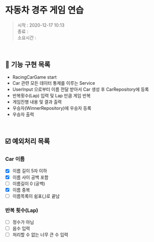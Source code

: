 # 자동차 경주 게임 연습
> 시작 : 2020-12-17 10:13  
> 종료 :   
> 소요시간 : 

<br>

## 🎯 기능 구현 목록
- RacingCarGame start
- Car 관련 모든 데이터 통제를 이루는 Service
- UserInput 으로부터 이름 전달 받아서 Car 생성 후 CarRepository에 등록
- 반복횟수(Lap) 입력 및 Lap 만큼 게임 반복
- 게임진행 내용 및 결과 출력
- 우승자(WinnerRepository)에 우승자 등록
- 우승자 출력

<br>

## ☑️ 예외처리 목록
### Car 이름
- [x] 이름 길이 5자 이하
- [x] 이름 사이 공백 포함
- [ ] 이름길이 0 (공백)
- [x] 이름 중복
- [ ] 이름목록이 쉼표(,)로 끝남

### 반복 횟수(Lap)
- [ ] 정수가 아님
- [ ] 음수 입력
- [ ] 처리할 수 없는 너무 큰 수 입력